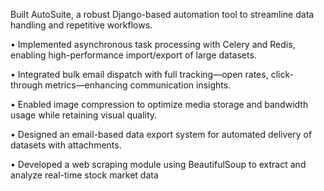 Built AutoSuite, a robust Django-based automation tool to streamline data handling and repetitive workflows.

 • Implemented asynchronous task processing with Celery and Redis, enabling high-performance import/export of large
   datasets.
   
 • Integrated bulk email dispatch with full tracking—open rates, click-through metrics—enhancing communication insights.
 
 • Enabled image compression to optimize media storage and bandwidth usage while retaining visual quality.
 
 • Designed an email-based data export system for automated delivery of datasets with attachments.
 
 • Developed a web scraping module using BeautifulSoup to extract and analyze real-time stock market data
